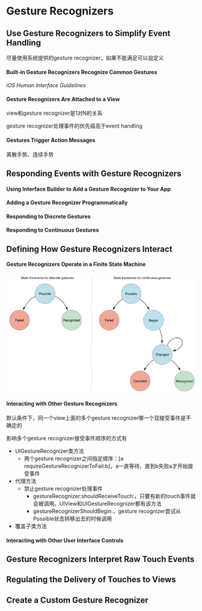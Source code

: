 # Gesture Recognizers

## Use Gesture Recognizers to Simplify Event Handling

尽量使用系统提供的gesture recognizer，如果不能满足可以自定义

#### Built-in Gesture Recognizers Recognize Common Gestures

_iOS Human Interface Guidelines_

#### Gesture Recognizers Are Attached to a View

view和gesture recognizer是1对N的关系

gesture recognizer处理事件的优先级高于event handling

#### Gestures Trigger Action Messages

离散手势、连续手势

## Responding Events with Gesture Recognizers

#### Using Interface Builder to Add a Gesture Recognizer to Your App

#### Adding a Gesture Recognizer Programmatically

#### Responding to Discrete Gestures

#### Responding to Continuous Gestures

## Defining How Gesture Recognizers Interact

#### Gesture Recognizers Operate in a Finite State Machine

![](/assets/import.png)

#### Interacting with Other Gesture Recognizers

默认条件下，同一个view上面的多个gesture recognizer哪一个现接受事件是不确定的

影响多个gesture recognizer接受事件顺序的方式有

* UIGestureRecognizer类方法
  * 两个gesture recognizer之间指定顺序：\[a requireGestureRecognizerToFail:b\]，a一直等待，直到b失败a才开始接受事件
* 代理方法
  * 禁止gesture recognizer处理事件
    * gestureRecognizer:shouldReceiveTouch:，只要有新的touch事件就会被调用。UIView和UIGestureRecognizer都有该方法
    * gestureRecognizerShouldBegin:，gesture recognizer尝试从Possible状态转移出去的时候调用
* 覆盖子类方法

#### Interacting with Other User Interface Controls

## Gesture Recognizers Interpret Raw Touch Events

## Regulating the Delivery of Touches to Views

## Create a Custom Gesture Recognizer



